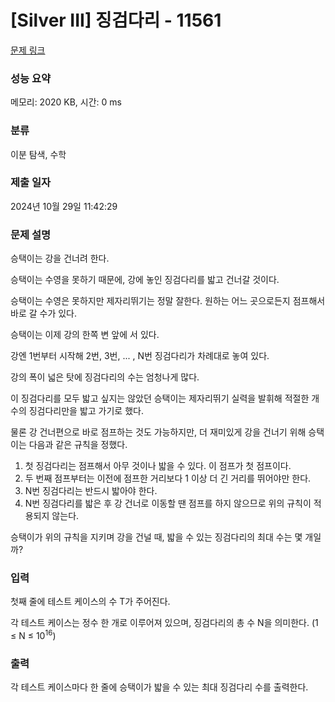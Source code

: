# [Silver III] 징검다리 - 11561 

[문제 링크](https://www.acmicpc.net/problem/11561) 

### 성능 요약

메모리: 2020 KB, 시간: 0 ms

### 분류

이분 탐색, 수학

### 제출 일자

2024년 10월 29일 11:42:29

### 문제 설명

<p>승택이는 강을 건너려 한다.</p>

<p>승택이는 수영을 못하기 때문에, 강에 놓인 징검다리를 밟고 건너갈 것이다.</p>

<p>승택이는 수영은 못하지만 제자리뛰기는 정말 잘한다. 원하는 어느 곳으로든지 점프해서 바로 갈 수가 있다.</p>

<p>승택이는 이제 강의 한쪽 변 앞에 서 있다.</p>

<p>강엔 1번부터 시작해 2번, 3번, ... , N번 징검다리가 차례대로 놓여 있다.</p>

<p>강의 폭이 넓은 탓에 징검다리의 수는 엄청나게 많다.</p>

<p>이 징검다리를 모두 밟고 싶지는 않았던 승택이는 제자리뛰기 실력을 발휘해 적절한 개수의 징검다리만을 밟고 가기로 했다.</p>

<p>물론 강 건너편으로 바로 점프하는 것도 가능하지만, 더 재미있게 강을 건너기 위해 승택이는 다음과 같은 규칙을 정했다.</p>

<ol>
	<li>첫 징검다리는 점프해서 아무 것이나 밟을 수 있다. 이 점프가 첫 점프이다.</li>
	<li>두 번째 점프부터는 이전에 점프한 거리보다 1 이상 더 긴 거리를 뛰어야만 한다.</li>
	<li>N번 징검다리는 반드시 밟아야 한다.</li>
	<li>N번 징검다리를 밟은 후 강 건너로 이동할 땐 점프를 하지 않으므로 위의 규칙이 적용되지 않는다.</li>
</ol>

<p>승택이가 위의 규칙을 지키며 강을 건널 때, 밟을 수 있는 징검다리의 최대 수는 몇 개일까?</p>

### 입력 

 <p>첫째 줄에 테스트 케이스의 수 T가 주어진다.</p>

<p>각 테스트 케이스는 정수 한 개로 이루어져 있으며, 징검다리의 총 수 N을 의미한다. (1 ≤ N ≤ 10<sup>16</sup>)</p>

### 출력 

 <p>각 테스트 케이스마다 한 줄에 승택이가 밟을 수 있는 최대 징검다리 수를 출력한다.</p>

